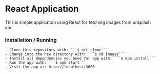 # React Application

This is simple application using React for fetching images from unsplash api.

### Installation / Running

    - Clone this repository with: ```$ git clone```
    - Change into the new directory with: ```$ cd images```
    - Install all dependencies you need for app with: ```$ npm install```
    - Run the app with: ```$ npm start```
    - Visit the app at: http://localhost:3000